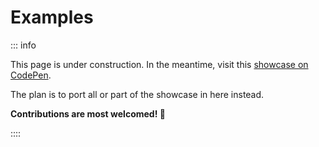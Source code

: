 # Examples

::: info

This page is under construction. In the meantime, visit this [showcase on CodePen](https://codepen.io/atmos4/pen/ZEPEvvB).

The plan is to port all or part of the showcase in here instead.

**Contributions are most welcomed! 🙂**

::::
